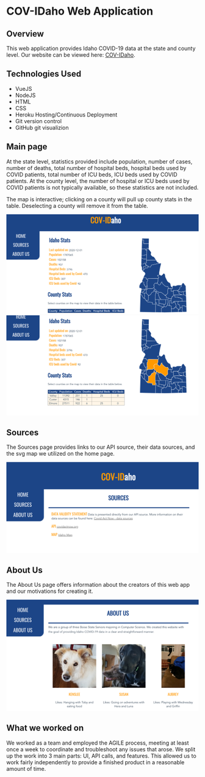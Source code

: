 # COV-IDaho Web Application

## Overview
This web application provides Idaho COVID-19 data at the state and county level. Our website can be viewed here: [COV-IDaho](https://cov-idaho.herokuapp.com/).

## Technologies Used
* VueJS
* NodeJS
* HTML
* CSS
* Heroku Hosting/Continuous Deployment
* Git version control
* GitHub git visualizion 

## Main page
At the state level, statistics provided include population, number of cases, number of deaths, total number of  hospital beds, hospital beds used by COVID patients, total number of ICU beds, ICU beds used by COVID patients.  At the county level, the number of hospital or ICU beds used by COVID patients is not typically available, so these statistics are not included. 

The map is interactive; clicking on a county will pull up county stats in the table. Deselecting a county will remove it from the table. 

<img src="assets/main-page.png"/>

<img src="assets/main-page-table.png"/>

## Sources
The Sources page provides links to our API source, their data sources, and the svg map we utilized on the home page.

<img src="assets/sources.png"/>

## About Us
The About Us page offers information about the creators of this web app and our motivations for creating it. 

<img src="assets/about-us.png"/>

## What we worked on
We worked as a team and employed the AGILE process, meeting at least once a week to coordinate and troubleshoot any issues that arose. We split up the work into 3 main parts: UI, API calls, and features. This allowed us to work fairly independently to provide a finished product in a reasonable amount of time.
